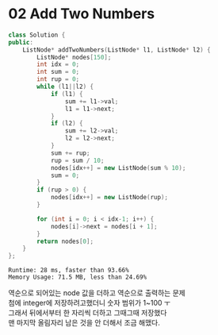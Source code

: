 # 02 Add Two Numbers

~~~ cpp
class Solution {
public:
	ListNode* addTwoNumbers(ListNode* l1, ListNode* l2) {
		ListNode* nodes[150];
		int idx = 0;
		int sum = 0;
		int rup = 0;
		while (l1||l2) {
			if (l1) {
				sum += l1->val;
				l1 = l1->next;
			}
			if (l2) {
				sum += l2->val;
				l2 = l2->next;
			}
			sum += rup;
			rup = sum / 10;
			nodes[idx++] = new ListNode(sum % 10);
			sum = 0;
		}
		if (rup > 0) {
			nodes[idx++] = new ListNode(rup);
		}

		for (int i = 0; i < idx-1; i++) {
			nodes[i]->next = nodes[i + 1];
		}
		return nodes[0];
	}
};
~~~
`Runtime: 28 ms, faster than 93.66%` <br>
`Memory Usage: 71.5 MB, less than 24.69%`<br>

역순으로 되어있는 node 값을 더하고 역순으로 출력하는 문제 <br>
첨에 integer에 저장하려고했더니 숫자 범위가 1~100 ㅜ <br>
그래서 뒤에서부터 한 자리씩 더하고 그때그때 저장했다 <br>
맨 마지막 올림자리 남은 것을 안 더해서 조금 해맸다.

